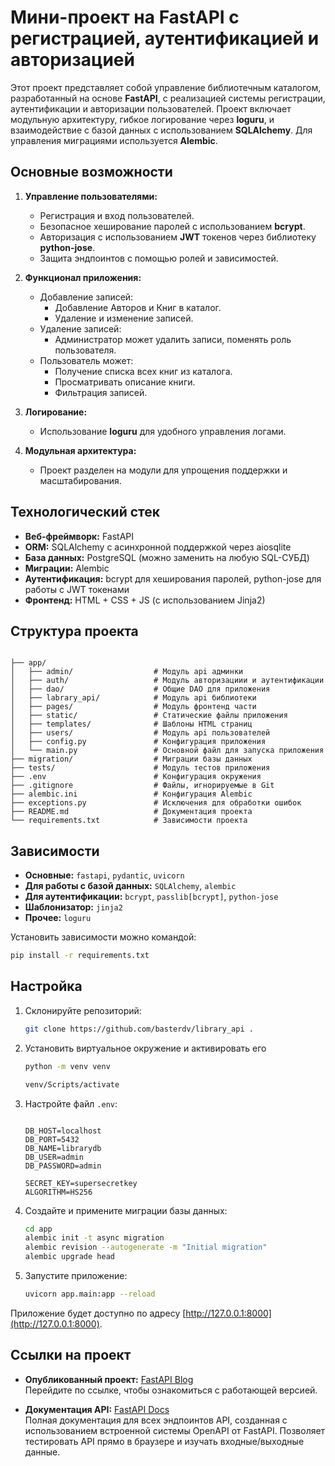 # Мини-проект на FastAPI с регистрацией, аутентификацией и авторизацией

Этот проект представляет собой управление библиотечным каталогом, разработанный на основе **FastAPI**, с реализацией
системы регистрации, аутентификации и авторизации пользователей. Проект включает модульную архитектуру, гибкое
логирование через **loguru**, и взаимодействие с базой данных с использованием **SQLAlchemy**. Для управления миграциями
используется **Alembic**.

## Основные возможности

1. **Управление пользователями:**
    - Регистрация и вход пользователей.
    - Безопасное хеширование паролей с использованием **bcrypt**.
    - Авторизация с использованием **JWT** токенов через библиотеку **python-jose**.
    - Защита эндпоинтов с помощью ролей и зависимостей.

2. **Функционал приложения:**
    - Добавление записей:
        - Добавление Авторов и Книг в каталог.
        - Удаление и изменение записей.
    - Удаление записей:
        - Администратор может удалить записи, поменять роль пользователя.
    - Пользователь может:
        - Получение списка всех книг из каталога.
        - Просматривать описание книги.
        - Фильтрация записей.

3. **Логирование:**
    - Использование **loguru** для удобного управления логами.

4. **Модульная архитектура:**
    - Проект разделен на модули для упрощения поддержки и масштабирования.

## Технологический стек

- **Веб-фреймворк:** FastAPI
- **ORM:** SQLAlchemy с асинхронной поддержкой через aiosqlite
- **База данных:** PostgreSQL (можно заменить на любую SQL-СУБД)
- **Миграции:** Alembic
- **Аутентификация:** bcrypt для хеширования паролей, python-jose для работы с JWT токенами
- **Фронтенд:** HTML + CSS + JS (с использованием Jinja2)

## Структура проекта

```

├── app/
│   ├── admin/                  # Модуль api админки
│   ├── auth/                   # Модуль авторизациии и аутентификации
│   ├── dao/                    # Общие DAO для приложения  
│   ├── labrary_api/            # Модуль api библиотеки
│   ├── pages/                  # Модуль фронтенд части
│   ├── static/                 # Статические файлы приложения
│   ├── templates/              # Шаблоны HTML страниц   
│   ├── users/                  # Модуль api пользователей  
│   ├── config.py               # Конфигурация приложения
│   └── main.py                 # Основной файл для запуска приложения  
├── migration/                  # Миграции базы данных
├── tests/                      # Модуль тестов приложения
├── .env                        # Конфигурация окружения
├── .gitignore                  # Файлы, игнорируемые в Git
├── alembic.ini                 # Конфигурация Alembic
├── exceptions.py               # Исключения для обработки ошибок
├── README.md                   # Документация проекта
└── requirements.txt            # Зависимости проекта
```

## Зависимости

- **Основные:** `fastapi`, `pydantic`, `uvicorn`
- **Для работы с базой данных:** `SQLAlchemy`,  `alembic`
- **Для аутентификации:** `bcrypt`, `passlib[bcrypt]`, `python-jose`
- **Шаблонизатор:** `jinja2`
- **Прочее:**  `loguru`

Установить зависимости можно командой:

```bash
pip install -r requirements.txt
```

## Настройка

1. Склонируйте репозиторий:

   ```bash
   git clone https://github.com/basterdv/library_api .
   ```
2. Установить виртуальное окружение и активировать его  

   ```bash
   python -m venv venv
   ```
   ```bash
   venv/Scripts/activate
    ```

3. Настройте файл `.env`:

   ```Настройки для подключения к базе данных PostgreSQL
   
   DB_HOST=localhost
   DB_PORT=5432
   DB_NAME=librarydb 
   DB_USER=admin
   DB_PASSWORD=admin
   
   SECRET_KEY=supersecretkey
   ALGORITHM=HS256
   ```

4. Создайте и примените миграции базы данных:

   ```bash
   cd app
   alembic init -t async migration
   alembic revision --autogenerate -m "Initial migration"
   alembic upgrade head
   ```

5. Запустите приложение:

   ```bash
   uvicorn app.main:app --reload
   ```

Приложение будет доступно по адресу [http://127.0.0.1:8000](http://127.0.0.1:8000).


## Ссылки на проект

- **Опубликованный проект:** [FastAPI Blog](https://library-api-baster.amvera.io/)  
  Перейдите по ссылке, чтобы ознакомиться с работающей версией. 

- **Документация API:** [FastAPI Docs](https://library-api-baster.amvera.io/docs)  
  Полная документация для всех эндпоинтов API, созданная с использованием встроенной системы OpenAPI от FastAPI.
  Позволяет тестировать API прямо в браузере и изучать входные/выходные данные.

